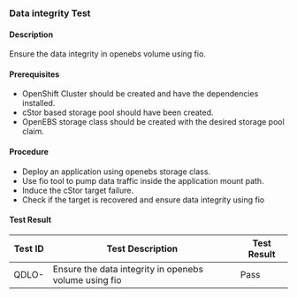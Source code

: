 ### Data integrity Test
#### Description
Ensure the data integrity in openebs volume using fio.

#### Prerequisites
- OpenShift Cluster should be created and have the dependencies installed.
- cStor based storage pool should have been created.
- OpenEBS storage class should be created with the desired storage pool claim.

#### Procedure
- Deploy an application using openebs storage class.
- Use fio tool to pump data traffic inside the application mount path.
- Induce the cStor target failure.
- Check if the target is recovered and ensure data integrity using fio

#### Test Result
 | Test ID |   Test Description               | Test Result   |
 |---------|---------------------------| --------------|
 |    QDLO-   |  Ensure the data integrity in openebs volume using fio           |  Pass     |

